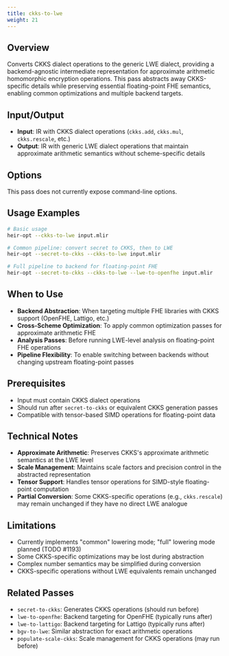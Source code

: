 ```yaml
---
title: ckks-to-lwe
weight: 21
---
```


## Overview

Converts CKKS dialect operations to the generic LWE dialect, providing a
backend-agnostic intermediate representation for approximate arithmetic
homomorphic encryption operations. This pass abstracts away CKKS-specific
details while preserving essential floating-point FHE semantics, enabling common
optimizations and multiple backend targets.

## Input/Output

- **Input**: IR with CKKS dialect operations (`ckks.add`, `ckks.mul`,
  `ckks.rescale`, etc.)
- **Output**: IR with generic LWE dialect operations that maintain approximate
  arithmetic semantics without scheme-specific details

## Options

This pass does not currently expose command-line options.

## Usage Examples

```bash
# Basic usage
heir-opt --ckks-to-lwe input.mlir

# Common pipeline: convert secret to CKKS, then to LWE
heir-opt --secret-to-ckks --ckks-to-lwe input.mlir

# Full pipeline to backend for floating-point FHE
heir-opt --secret-to-ckks --ckks-to-lwe --lwe-to-openfhe input.mlir
```

## When to Use

- **Backend Abstraction**: When targeting multiple FHE libraries with CKKS
  support (OpenFHE, Lattigo, etc.)
- **Cross-Scheme Optimization**: To apply common optimization passes for
  approximate arithmetic FHE
- **Analysis Passes**: Before running LWE-level analysis on floating-point FHE
  operations
- **Pipeline Flexibility**: To enable switching between backends without
  changing upstream floating-point passes

## Prerequisites

- Input must contain CKKS dialect operations
- Should run after `secret-to-ckks` or equivalent CKKS generation passes
- Compatible with tensor-based SIMD operations for floating-point data

## Technical Notes

- **Approximate Arithmetic**: Preserves CKKS's approximate arithmetic semantics
  at the LWE level
- **Scale Management**: Maintains scale factors and precision control in the
  abstracted representation
- **Tensor Support**: Handles tensor operations for SIMD-style floating-point
  computation
- **Partial Conversion**: Some CKKS-specific operations (e.g., `ckks.rescale`)
  may remain unchanged if they have no direct LWE analogue

## Limitations

- Currently implements "common" lowering mode; "full" lowering mode planned
  (TODO #1193)
- Some CKKS-specific optimizations may be lost during abstraction
- Complex number semantics may be simplified during conversion
- CKKS-specific operations without LWE equivalents remain unchanged

## Related Passes

- `secret-to-ckks`: Generates CKKS operations (should run before)
- `lwe-to-openfhe`: Backend targeting for OpenFHE (typically runs after)
- `lwe-to-lattigo`: Backend targeting for Lattigo (typically runs after)
- `bgv-to-lwe`: Similar abstraction for exact arithmetic operations
- `populate-scale-ckks`: Scale management for CKKS operations (may run before)
